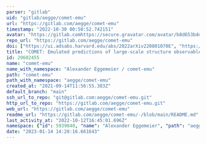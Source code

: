 ```yaml
---
parser: "gitlab"
uid: "gitlab/aegge/comet-emu"
url: "https://gitlab.com/aegge/comet-emu"
timestamp: "2022-10-30 00:50:52.742151"
avatar: "https://gitlab.comhttps://secure.gravatar.com/avatar/b8d653bdd242bb4be14430a4f1bdf4ae?s=80&d=identicon"
repo_url: "https://gitlab.com/aegge/comet-emu"
doi: ["https://ui.adsabs.harvard.edu/abs/2022arXiv220801070E", "https://ui.adsabs.harvard.edu/abs/2022ascl.soft10007E/abstract"]
title: "COMET: Emulated predictions of large-scale structure observables"
id: 29602455
name: "comet-emu"
name_with_namespace: "Alexander Eggemeier / comet-emu"
path: "comet-emu"
path_with_namespace: "aegge/comet-emu"
created_at: "2021-09-14T11:56:55.383Z"
default_branch: "main"
ssh_url_to_repo: "git@gitlab.com:aegge/comet-emu.git"
http_url_to_repo: "https://gitlab.com/aegge/comet-emu.git"
web_url: "https://gitlab.com/aegge/comet-emu"
readme_url: "https://gitlab.com/aegge/comet-emu/-/blob/main/README.md"
last_activity_at: "2022-10-12T16:45:01.696Z"
namespace: {"id": 5939040, "name": "Alexander Eggemeier", "path": "aegge", "kind": "user", "full_path": "aegge", "parent_id": null, "avatar_url": "https://secure.gravatar.com/avatar/b8d653bdd242bb4be14430a4f1bdf4ae?s=80&d=identicon", "web_url": "https://gitlab.com/aegge"}
date: "2023-01-14 14:20:16.661643"
---
```

